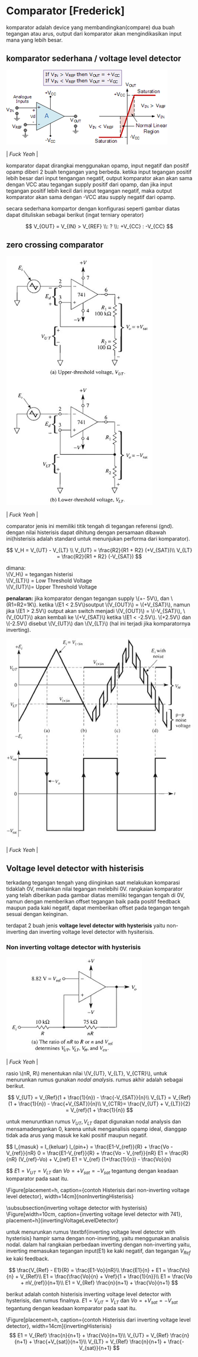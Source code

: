 
# Comparator [Frederick]
komparator adalah device yang membandingkan(compare) dua buah tegangan atau arus, output dari komparator akan 
mengindikasikan input mana yang lebih besar. 

## komparator sederhana / voltage level detector

![NonHComparator](./img/nonHComparator.png)

| *Fuck Yeah* |

komparator dapat dirangkai menggunakan opamp, input negatif dan positif opamp diberi 2 buah tengangan yang berbeda.
ketika input tegangan positif lebih besar dari input tengangan negatif, output komparator akan akan sama dengan VCC 
atau tegangan supply positif dari opamp, dan jika input tegangan positif lebih kecil dari input tegangan negatif, 
maka output komparator akan sama dengan -VCC atau supply negatif dari opamp.

secara sederhana kompartor dengan konfigurasi seperti gambar diatas dapat dituliskan sebagai berikut (ingat terniary operator)

$$
  V_{OUT} = V_{IN} > V_{REF} \\: ? \\: +V_{CC} : -V_{CC} 
$$


## zero crossing comparator
![Zero Cross Comparator](./img/zeroCrossingComparator.JPG)

| *Fuck Yeah* |

comparator jenis ini memiliki titik tengah di tegangan referensi (gnd). dengan nilai histerisis dapat dihitung dengan 
persamaan dibawah ini(histerisis adalah standard untuk menunjukan performa dari komparator).

$$
  V_H = V_{UT} - V_{LT} \\
  V_{UT} = \frac{R2}{R1 + R2} (+V_{SAT})\\
  V_{LT} = \frac{R2}{R1 + R2} (-V_{SAT})
$$


dimana:   
\\(V_H\\) = tegangan histerisi  
\\(V_{LT}\\) = Low Threshold Voltage  
\\(V_{UT}\\)= Upper Threshold Voltage 


**penalaran:** jika komparator dengan tegangan supply \\(+- 5V\\), dan \\(R1=R2=1K\\). ketika \\(E1 < 2.5V\\)soutput
\\(V_{OUT}\\) = \\(+V_{SAT}\\), namun jika \\(E1 > 2.5V\\) output akan switch menjadi \\(V_{OUT}\\) = \\(-V_{SAT}\\), \\(V_{OUT}\\) akan kembali 
ke \\(+V_{SAT}\\) ketika \\(E1 < -2.5V\\). \\(+2.5V\\) dan \\(-2.5V\\) disebut \\(V_{UT}\\) dan \\(V_{LT}\\) (hal ini terjadi jika komparatornya inverting).


![zeroCrossingGraph](./img/zeroCrossingGraph.JPG)

| *Fuck Yeah* |


## Voltage level detector with histerisis

terkadang tegangan tengah yang diinginkan saat melakukan komparasi tidaklah 0V, melainkan nilai tegangan melebihi 0V.
rangkaian komparator yang telah diberikan pada gambar diatas memiliki tegangan tengah di 0V, namun dengan memberikan 
offset tegangan baik pada positif feedback maupun pada kaki negatif, dapat memberikan offset pada tegangan tengah 
sesuai dengan keinginan.

terdapat 2 buah jenis **voltage level detector with hysterisis** yaitu non-inverting dan inverting 
voltage level detector with hysiterisis.


### Non inverting voltage detector with hysterisis

![](./img/nonInvertingVoltageLevelDetector.JPG)

| *Fuck Yeah* |


rasio \\(nR, R\\) menentukan nilai \\(V_{UT}, V_{LT}, V_{CTR}\\), untuk menurunkan rumus gunakan _nodal analysis_. rumus akhir adalah sebagai berikut.

$$
  V_{UT} = V_{Ref}(1 + \frac{1}{n}) - \frac{-V_{SAT}}{n}\\
  V_{LT} = V_{Ref}(1 + \frac{1}{n}) - \frac{+V_{SAT}}{n}\\
  V_{CTR}= \frac{V_{UT} + V_{LT}}{2} = V_{ref}(1 + \frac{1}{n})
$$

untuk menuruntkan rumus $V_{UT}, V_{LT}$ dapat digunakan nodal analysis dan mensamadengankan 0, karena untuk menganalisis
opamp ideal, dianggap tidak ada arus yang masuk ke kaki positif maupun negatif.

$$
  I_{masuk} = I_{keluar}
  I_{pin+} = \frac{E1-V_{ref}}{R} + \frac{Vo - V_{ref}}{nR}
  0 = \frac{E1-V_{ref}}{R} + \frac{Vo - V_{ref}}{nR}
  E1 = \frac{R}{nR} (V_{ref}-Vo) + V_{ref}
  E1 = V_{ref} (1+\frac{1}{n}) - \frac{Vo}{n}

$$
$E1 = V_{UT} = V_{LT}$ dan $Vo = +V_{sat} = -V_{sat}$ tegantung dengan keadaan komparator pada saat itu.

\Figure[placement=h, caption={contoh Histerisis dari non-inverting voltage level detector}, width=14cm]{nonInvertingHisterisis}

\subsubsection{inverting voltage detector with hysterisis}
\Figure[width=10cm, caption={inverting voltage level detector with 741}, placement=h]{invertingVoltageLevelDetector}

untuk menurunkan rumus \textbf{inverting voltage level detector with hysterisis} hampir sama dengan non-inverting, yaitu 
menggunakan analisis nodal. dalam hal rangkaian perbedaan inverting dengan non-inverting yaitu, inverting memasukan 
tegangan input(E1) ke kaki negatif, dan tegangan $V_{Ref}$ ke kaki feedback. 

$$
  \frac{V_{Ref} - E1}{R} = \frac{E1-Vo}{nR}\\
  \frac{E1}{n} + E1 =  \frac{Vo}{n} + V_{Ref}\\
  E1 = \frac{\frac{Vo}{n} + Vref}{1 + \frac{1}{n}}\\
  E1 = \frac{Vo + nV_{ref}}{n+1}\\
  E1 = V_{Ref} \frac{n}{n+1} + \frac{Vo}{n+1}
$$

berikut adalah contoh histerisis inverting voltage level detector with hysterisis, dan rumus finalnya.
$E1 = V_{UT} = V_{LT}$ dan $Vo = +V_{sat} = -V_{sat}$ tegantung dengan keadaan komparator pada saat itu.

\Figure[placement=h, caption={contoh Histerisis dari inverting voltage level detector}, width=14cm]{invertingHisterisis}
$$
  E1 = V_{Ref} \frac{n}{n+1} + \frac{Vo}{n+1}\\
  V_{UT} = V_{Ref} \frac{n}{n+1} + \frac{+V_{sat}}{n+1}\\
  V_{LT} = V_{Ref} \frac{n}{n+1} + \frac{-V_{sat}}{n+1}
$$
